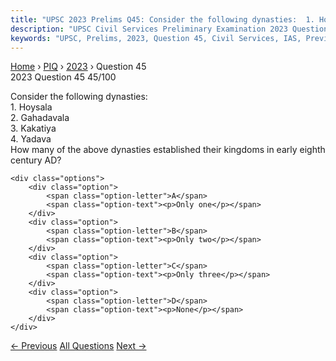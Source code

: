 ```yaml
---
title: "UPSC 2023 Prelims Q45: Consider the following dynasties:  1. Hoysala  2. Gahadavala..."
description: "UPSC Civil Services Preliminary Examination 2023 Question 45 with options and answer"
keywords: "UPSC, Prelims, 2023, Question 45, Civil Services, IAS, Previous Year Questions"
---
```


<nav class="breadcrumb">
    <a href="../../">Home</a>
    <span>›</span>
    <a href="../">PIQ</a>
    <span>›</span>
    <a href="./">2023</a>
    <span>›</span>
    <span>Question 45</span>
</nav>

<div class="question-header">
    <div class="question-meta">
        <span class="year-badge">2023</span>
        <span class="question-number">Question 45</span>
        <span class="progress">45/100</span>
    </div>
    <div class="progress-bar">
        <div class="progress-fill" style="width: 45.0%"></div>
    </div>
</div>

<div class="question-content">
    <div class="question-text">
        <p>Consider the following dynasties: <br />
1. Hoysala <br />
2. Gahadavala <br />
3. Kakatiya <br />
4. Yadava <br />
How many of the above dynasties established their kingdoms in early eighth century AD?</p>
    </div>
    
    <div class="options">
        <div class="option">
            <span class="option-letter">A</span>
            <span class="option-text"><p>Only one</p></span>
        </div>
        <div class="option">
            <span class="option-letter">B</span>
            <span class="option-text"><p>Only two</p></span>
        </div>
        <div class="option">
            <span class="option-letter">C</span>
            <span class="option-text"><p>Only three</p></span>
        </div>
        <div class="option">
            <span class="option-letter">D</span>
            <span class="option-text"><p>None</p></span>
        </div>
    </div>
</div>

<div class="question-nav">
    <a href="../q044-which-one-of-the-following-explains-the-practice-o/" class="nav-btn prev">← Previous</a>
    <a href="../" class="nav-btn center">All Questions</a>
    <a href="../q046-with-reference-to-ancient-indian-history-consider/" class="nav-btn next">Next →</a>
</div>
